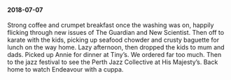#### 2018-07-07

Strong coffee and crumpet breakfast once the washing was on, happily flicking through new issues of The Guardian and New Scientist. Then off to karate with the kids, picking up seafood chowder and crusty baguette for lunch on the way home. Lazy afternoon, then dropped the kids to mum and dads. Picked up Annie for dinner at Tiny’s. We ordered far too much. Then to the jazz festival to see the Perth Jazz Collective at His Majesty’s. Back home to watch Endeavour with a cuppa.